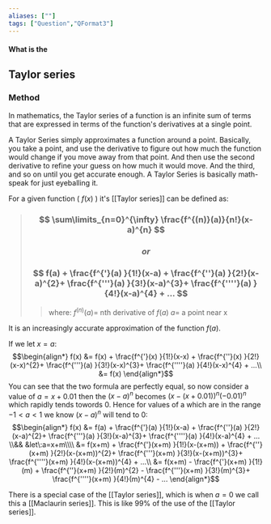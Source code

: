 ```yaml
---
aliases: [""]
tags: ["Question","QFormat3"]
---
```


#### What is the
## Taylor series
### Method
In mathematics, the Taylor series of a function is an infinite sum of terms that are expressed in terms of the function's derivatives at a single point.

A Taylor Series simply approximates a function around a point. Basically, you take a point, and use the derivative to figure out how much the function would change if you move away from that point. And then use the second derivative to refine your guess on how much it would move. And the third, and so on until you get accurate enough. A Taylor Series is basically math-speak for just eyeballing it.

For a given function ( $f(x)$ ) it's [[Taylor series]] can be defined as:

> ### $$ \sum\limits_{n=0}^{\infty} \frac{f^{(n)}(a)}{n!}(x-a)^{n} $$
> ### $$or$$
> ### $$ f(a) + \frac{f^{'}(a) }{1!}(x-a) + \frac{f^{''}(a) }{2!}(x-a)^{2}+ \frac{f^{'''}(a) }{3!}(x-a)^{3}+ \frac{f^{''''}(a) }{4!}(x-a)^{4} + ... $$ 
>> where:
>> $f^{(n)}(a)=$ nth derivative of $f(a)$
>> $a=$ a point near x



It is an increasingly accurate approximation of the function $f(a)$.

If we let $x=a$:
$$\begin{align*}
   f(x) &= f(x) + \frac{f^{'}(x) }{1!}(x-x) + \frac{f^{''}(x) }{2!}(x-x)^{2}+ \frac{f^{'''}(a) }{3!}(x-x)^{3}+ \frac{f^{''''}(a) }{4!}(x-x)^{4} + ...\\
&= f(x)
\end{align*}$$
You can see that the two formula are perfectly equal, so now consider a value of $a=x+0.01$ then the $(x-a)^{n}$ becomes $(x-(x+0.01))^{n}(-0.01)^{n}$ which rapidly tends towords 0. Hence for values of a which are in the range $-1<a<1$ we know $(x-a)^{n}$ will tend to 0:
$$\begin{align*}
   f(x) &= f(a) + \frac{f^{'}(a) }{1!}(x-a) + \frac{f^{''}(a) }{2!}(x-a)^{2}+ \frac{f^{'''}(a) }{3!}(x-a)^{3}+ \frac{f^{''''}(a) }{4!}(x-a)^{4} + ... \\&& &let\:a=x+m\\\\
&= f(x+m) + \frac{f^{'}(x+m) }{1!}(x-(x+m)) + \frac{f^{''}(x+m) }{2!}(x-(x+m))^{2}+ \frac{f^{'''}(x+m) }{3!}(x-(x+m))^{3}+ \frac{f^{''''}(x+m) }{4!}(x-(x+m))^{4} + ...\\
&= f(x+m) - \frac{f^{'}(x+m) }{1!}(m) + \frac{f^{''}(x+m) }{2!}(m)^{2} - \frac{f^{'''}(x+m) }{3!}(m)^{3}+ \frac{f^{''''}(x+m) }{4!}(m)^{4} - ...
\end{align*}$$

There is a special case of the [[Taylor series]], which is when $a=0$ we call this a [[Maclaurin series]]. This is like 99% of the use of the [[Taylor series]].